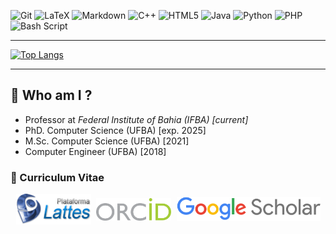 
![Git](https://img.shields.io/badge/git-%23F05033.svg?style=for-the-badge&logo=git&logoColor=white)
![LaTeX](https://img.shields.io/badge/latex-%23008080.svg?style=for-the-badge&logo=latex&logoColor=white)
![Markdown](https://img.shields.io/badge/markdown-%23000000.svg?style=for-the-badge&logo=markdown&logoColor=white)
![C++](https://img.shields.io/badge/c++-%2300599C.svg?style=for-the-badge&logo=c%2B%2B&logoColor=white)
![HTML5](https://img.shields.io/badge/html5-%23E34F26.svg?style=for-the-badge&logo=html5&logoColor=white)
![Java](https://img.shields.io/badge/java-%23ED8B00.svg?style=for-the-badge&logo=openjdk&logoColor=white)
![Python](https://img.shields.io/badge/python-3670A0?style=for-the-badge&logo=python&logoColor=ffdd54)
![PHP](https://img.shields.io/badge/php-%23777BB4.svg?style=for-the-badge&logo=php&logoColor=white)
![Bash Script](https://img.shields.io/badge/bash_script-%23121011.svg?style=for-the-badge&logo=gnu-bash&logoColor=white)

---

<!-- [![Andre's GitHub stats](https://github-readme-stats.vercel.app/api?username=andre-romano&show_icons=true&theme=vision-friendly-dark)](https://github.com/andre-romano/) -->
 
[![Top Langs](https://github-readme-stats.vercel.app/api/top-langs/?username=andre-romano&layout=donut)](https://github.com/andre-romano/)

---

## 🧑 Who am I ?

- Professor at *Federal Institute of Bahia (IFBA) [current]*
- PhD. Computer Science (UFBA) [exp. 2025]
- M.Sc. Computer Science (UFBA) [2021]
- Computer Engineer (UFBA) [2018]

### 📄 Curriculum Vitae

<div style="display: flex; flex-direction: row; flex-wrap: wrap; align-items: center; align-content: center; justify-content: space-evenly;">
    <a href="http://lattes.cnpq.br/1113201316133066" target="_blank">
        <img width="120px" alt="Lattes" src="logo-lattes.png">
    </a>
    <a href="https://orcid.org/0000-0002-0780-5480" target="_blank">
        <img width="120px" alt="ORCID" src="logo-orcid.svg">
    </a>
    <a href="https://scholar.google.com.br/citations?user=Gv5-9oYAAAAJ&hl=pt-BR" target="_blank">
        <img width="230px" alt="Google Scholar" src="logo-google-scholar.png">
    </a>
</div>